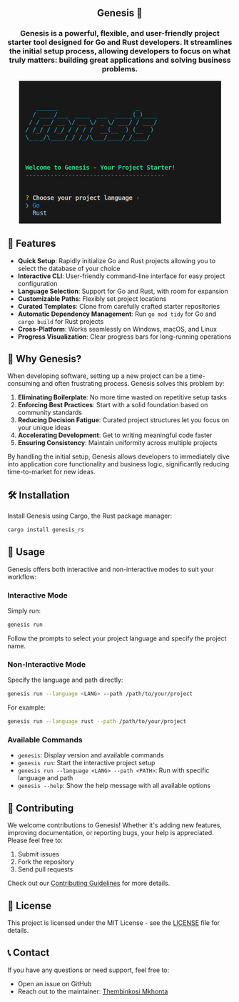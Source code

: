 <h2 align="center">Genesis 🌱</h1>
<h3 align="center">Genesis is a powerful, flexible, and user-friendly project starter tool designed for Go and Rust developers. It streamlines the initial setup process, allowing developers to focus on what truly matters: building great applications and solving business problems.</h3>

<p align="center">
    <img src="./src/genesis.png" alt="genesis" />
</p>

## 🌟 Features

- **Quick Setup**: Rapidly initialize Go and Rust projects allowing you to select the database of your choice
- **Interactive CLI**: User-friendly command-line interface for easy project configuration
- **Language Selection**: Support for Go and Rust, with room for expansion
- **Customizable Paths**: Flexibly set project locations
- **Curated Templates**: Clone from carefully crafted starter repositories
- **Automatic Dependency Management**: Run `go mod tidy` for Go and `cargo build` for Rust projects
- **Cross-Platform**: Works seamlessly on Windows, macOS, and Linux
- **Progress Visualization**: Clear progress bars for long-running operations

## 🚀 Why Genesis?

When developing software, setting up a new project can be a time-consuming and often frustrating process. Genesis solves this problem by:

1. **Eliminating Boilerplate**: No more time wasted on repetitive setup tasks
2. **Enforcing Best Practices**: Start with a solid foundation based on community standards
3. **Reducing Decision Fatigue**: Curated project structures let you focus on your unique ideas
4. **Accelerating Development**: Get to writing meaningful code faster
5. **Ensuring Consistency**: Maintain uniformity across multiple projects

By handling the initial setup, Genesis allows developers to immediately dive into application core functionality and business logic, significantly reducing time-to-market for new ideas.

## 🛠 Installation

Install Genesis using Cargo, the Rust package manager:

```bash
cargo install genesis_rs
```

## 📘 Usage

Genesis offers both interactive and non-interactive modes to suit your workflow:

### Interactive Mode

Simply run:

```bash
genesis run
```

Follow the prompts to select your project language and specify the project name.

### Non-Interactive Mode

Specify the language and path directly:

```bash
genesis run --language <LANG> --path /path/to/your/project
```

For example:
```bash
genesis run --language rust --path /path/to/your/project
```

### Available Commands

- `genesis`: Display version and available commands
- `genesis run`: Start the interactive project setup
- `genesis run --language <LANG> --path <PATH>`: Run with specific language and path
- `genesis --help`: Show the help message with all available options

## 🤝 Contributing

We welcome contributions to Genesis! Whether it's adding new features, improving documentation, or reporting bugs, your help is appreciated. Please feel free to:

1. Submit issues
2. Fork the repository
3. Send pull requests

Check out our [Contributing Guidelines](CONTRIBUTING.md) for more details.

## 📄 License

This project is licensed under the MIT License - see the [LICENSE](LICENSE) file for details.

<!-- ## 🙏 Acknowledgments

- Thanks to all contributors who have helped shape Genesis
- Inspired by various project starter tools in the Go and Rust ecosystems -->

## 📞 Contact

If you have any questions or need support, feel free to:

- Open an issue on GitHub
- Reach out to the maintainer: [Thembinkosi Mkhonta](https://github.com/ThembinkosiThemba)
